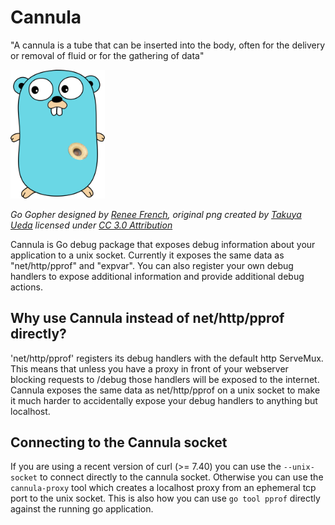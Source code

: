 # Cannula

"A cannula is a tube that can be inserted into the body, often for the delivery or removal of fluid or for the gathering of data"

<img width="30%" src="https://raw.githubusercontent.com/retailnext/cannula/master/gopher_cannula.png">

*Go Gopher designed by [Renee French](http://reneefrench.blogspot.com/), original png created by [Takuya Ueda](http://u.hinoichi.net) licensed under [CC 3.0 Attribution](http://creativecommons.org/licenses/by/3.0/deed.ja)*

Cannula is Go debug package that exposes debug information about your application to a unix socket. Currently it exposes the same data as "net/http/pprof" and "expvar". You can also register your own debug handlers to expose additional information and provide additional debug actions.

## Why use Cannula instead of net/http/pprof directly?

'net/http/pprof' registers its debug handlers with the default http ServeMux. This means that unless you have a proxy in front of your webserver blocking requests to /debug those handlers will be exposed to the internet. Cannula exposes the same data as net/http/pprof on a unix socket to make it much harder to accidentally expose your debug handlers to anything but localhost.

## Connecting to the Cannula socket

If you are using a recent version of curl (>= 7.40) you can use the `--unix-socket` to connect directly to the cannula socket. Otherwise you can use the `cannula-proxy` tool which creates a localhost proxy from an ephemeral tcp port to the unix socket. This is also how you can use `go tool pprof` directly against the running go application.
